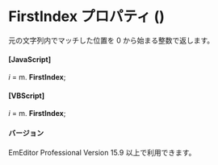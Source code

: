 # FirstIndex プロパティ ()

元の文字列内でマッチした位置を 0 から始まる整数で返します。

#### \[JavaScript\]

_i_ = m. **FirstIndex**;

#### \[VBScript\]

_i_ = m. **FirstIndex**;

#### バージョン

EmEditor Professional Version 15.9 以上で利用できます。
